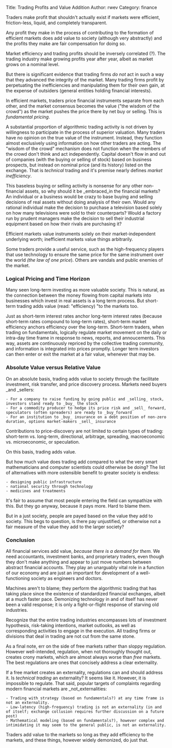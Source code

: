 Title: Trading Profits and Value Addition
Author: rwev
Category: finance

Traders make profit that shouldn't actually exist if markets were efficient, friction-less, liquid, and completely transparent.

Any profit they make in the process of contributing to the formation of efficient markets does add value to society (although very abstractly) and the profits they make are fair compensation for doing so.

Market efficiency and trading profits should be inversely correlated (?). The trading industry make growing profits year after year, albeit as market grows on a nominal level.

But there is significant evidence that trading firms _do not_ act in such a way that they advanced the integrity of the market. Many trading firms profit by perpetuating the inefficiencies and manipulating them for their own gain, at the expense of outsiders (general entities holding financial interests).

In efficient markets, traders price financial instruments separate from each other, and the market consensus becomes the value ("the wisdom of the crowd") as the market pushes the price there by net buy or selling. This is _fundamental pricing_.

A substantial proportion of algorithmic trading activity is not driven by willingness to participate in the process of superior valuation. Many traders have no opinion on the true value of the instrument. Instead, they function almost exclusively using information on how other traders are acting. The "wisdom of the crowd" mechanism does not function when the members of the crowd don't think and act independently. Capital doesn't flow in and out of companies (with the buying or selling of stock) based on business prospects, but instead on nominal price (and its history) listed on the exchange. That is _technical_ trading and it's premise nearly defines _market inefficiency_.

This baseless buying or selling activity is nonsense for any other non-financial assets, so why should it be _embraced_in the financial markets? An individual or a business would be crazy to base buying and selling decisions of real assets without doing analysis of their own. Would any rational individual make the decision to purchase a television based solely on how many televisions were sold to their counterparts? Would a factory run by prudent managers make the decision to sell their industrial equipment based on how their rivals are purchasing it?

Efficient markets value instruments solely on their market-independent underlying worth; inefficient markets value things arbitrarily.

Some traders provide a useful service, such as the high-frequency players that use technology to ensure the same price for the same instrument over the world _(the law of one price_). Others are vandals and public enemies of the market.
### Logical Pricing and Time Horizon
Many seen long-term investing as more valuable society. This is natural, as the connection between the money flowing from capital markets into businesses which invest in real assets is a long term process. But short-term trading adds value (read: "efficiency) "to the markets too.

Just as short-term interest rates anchor long-term interest rates (because short-term rates compound to long-term rates), short-term market efficiency anchors efficiency over the long-term. Short-term traders, when trading on fundamentals, logically regulate market movement on the daily or intra-day time frame in response to news, reports, and annoucements. This way, assets are continuously repriced by the collective trading community, and information is integrated into prices promptly. Longer term investors can then enter or exit the market at a fair value, whenever that may be.
### Absolute Value versus Relative Value
On an absolute basis, trading adds value to society through the facilitate investment, risk transfer, and price discovery process. Markets need buyers _and _sellers:

	- For a company to raise funding by going public and _selling_ stock, investors stand ready to _buy_ the stock
	- For a commodity producer to hedge its price risk and _sell_ forward, speculators (often spreaders) are ready to _buy_forward
	- For an institution to _buy_ insurance on a debt position of non-zero duration, options market-makers _sell_ insurance

Contributions to price-discovery are not limited to certain types of trading: short-term vs. long-term, directional, arbitrage, spreading, macroeconomic vs. microeconomic, or speculation.

On this basis, trading adds value.

But how much value does trading add compared to what the very smart mathematicians and computer scientists could otherwise be doing? The list of alternatives with more ostensible benefit to greater society is endless:

	- designing public infrastructure
	- national security through technology
	- medicines and treatments

It's fair to assume that most people entering the field can sympathize with this. But they go anyway, because it pays more. Hard to blame them.

But in a just society, people are payed based on the value they add to society. This begs to question, is there pay unjustified, or otherwise not a fair measure of the value they add to the larger society?

### Conclusion
All financial services add value, _because there is a demand for them._ We need accountants, investment banks, and proprietary traders, even though they don't make anything and appear to just move numbers between abstract financial accounts. They play an unarguably vital role in a function of our economy and are just an important for development of a well-functioning society as engineers and doctors.

Machines aren't to blame; they perform the algorithmic trading that has taking place since the existence of standardized financial exchanges, albeit at a much faster pace. Demonizing technology in and of itself has never been a valid response; it is only a fight-or-flight response of starving old industries.

Recognize that the entire trading industries encompasses lots of investment hypothesis, risk-taking intentions, market outlooks, as well as corresponding activities to engage in the execution. All trading firms or divisions that deal in trading are not cut from the same stone.

As a final note, err on the side of free markets rather than sloppy regulation. However well-intended, regulation, when not thoroughly thought out, creates crony markets, which are almost always worse than _free_ markets. The best regulations are ones that concisely address a clear externality.

If a free market creates an externality, regulations can and should address it. Is _technical trading_ an externality? It seems like it. However, it is impossible to regulate. That said, popular targets of complaints regarding modern financial markets are _not_externalities:

	- Trading with strategy (based on fundamentals?) at any time frame is not an externality.
	- Low-latency (high-frequency) trading is not an externality (in and of itself; exchange collusion requires further discussion on a future post)
	- Mathematical modeling (based on fundamentals?), however complex and intimidating it may seem to the general public, is not an externality.

Traders add value to the markets so long as they add efficiency to the markets, and these things, however widely demonized, do just that.
